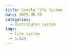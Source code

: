```yaml
---
title: Google File System
date: 2023-05-20
categories:
  - distributed system
tags:
  - file system
  - 6.824
---
```



